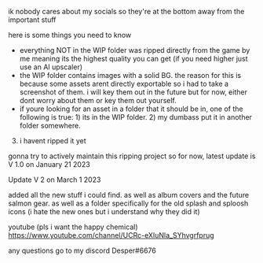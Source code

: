 ik nobody cares about my socials so they're at the bottom away from the important stuff

here is some things you need to know
- everything NOT in the WIP folder was ripped directly from the game by me meaning its the highest quality you can get (if you need higher just use an AI upscaler)
- the WIP folder contains images with a solid BG. the reason for this is because some assets arent directly exportable so i had to take a screenshot of them. i will key them 
out in the future but for now, either dont worry about them or key them out yourself.
- if youre looking for an asset in a folder that it should be in, one of the following is true: 1) its in the WIP folder. 2) my dumbass put it in another folder somewhere.
3) i havent ripped it yet

gonna try to actively maintain this ripping project so for now, latest update is V 1.0 on January 21 2023




Update V 2 on March 1 2023

added all the new stuff i could find. as well as album covers and the future salmon gear. as well as a folder specifically for the old splash and sploosh icons (i hate the new ones but i understand why they did it)

youtube (pls i want the happy chemical) https://www.youtube.com/channel/UCRc-eXIuNla_SYhvgrfprug

any questions go to my discord Desper#6676
